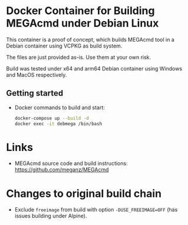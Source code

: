 # Docker Container for Building MEGAcmd under Debian Linux

This container is a proof of concept, which builds MEGAcmd tool in a Debian container using VCPKG as build system.

The files are just provided as-is. Use them at your own risk.

Build was tested under x64 and arm64 Debian container using Windows and MacOS respectively.


## Getting started
- Docker commands to build and start:
    ```bash
    docker-compose up --build -d
    docker exec -it debmega /bin/bash
    ```


# Links
- MEGAcmd source code and build instructions: https://github.com/meganz/MEGAcmd


# Changes to original build chain
- Exclude `freeimage` from build with option `-DUSE_FREEIMAGE=OFF` (has issues building under Alpine).
